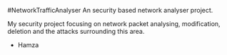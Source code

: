 #NetworkTrafficAnalyser
An security based network analyser project.

My security project focusing on network packet analysing, modification, deletion and the attacks surrounding this area.

- Hamza
